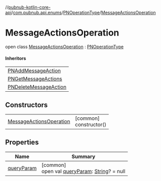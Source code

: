//[pubnub-kotlin-core-api](../../../../index.md)/[com.pubnub.api.enums](../../index.md)/[PNOperationType](../index.md)/[MessageActionsOperation](index.md)

# MessageActionsOperation

open class [MessageActionsOperation](index.md) : [PNOperationType](../index.md)

#### Inheritors

| |
|---|
| [PNAddMessageAction](../-p-n-add-message-action/index.md) |
| [PNGetMessageActions](../-p-n-get-message-actions/index.md) |
| [PNDeleteMessageAction](../-p-n-delete-message-action/index.md) |

## Constructors

| | |
|---|---|
| [MessageActionsOperation](-message-actions-operation.md) | [common]<br>constructor() |

## Properties

| Name | Summary |
|---|---|
| [queryParam](../query-param.md) | [common]<br>open val [queryParam](../query-param.md): [String](https://kotlinlang.org/api/latest/jvm/stdlib/kotlin-stdlib/kotlin/-string/index.html)? = null |
